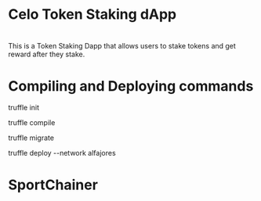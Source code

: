 
# Celo Token Staking dApp <h1>
This is a Token Staking Dapp that allows users to stake tokens and get reward after they stake.


# Compiling and Deploying  commands
truffle init

truffle compile

truffle migrate

truffle deploy --network alfajores

# SportChainer
